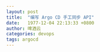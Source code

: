 ```yaml
---
layout: post
title:  "编写 Argo CD 手工同步 API"
date:   1977-12-04 22:13:33 +0800
author: 啤酒云
categories: devops
tags: argocd
---
```



